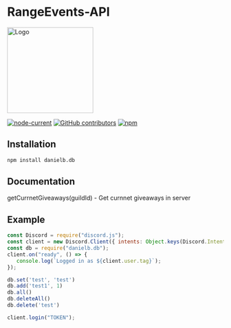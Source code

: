 # RangeEvents-API

<img src="https://cdn.discordapp.com/avatars/789486325396406302/3b48f8a44b87b2bbdb9147e364232c28.png" alt="Logo" width="200"/>    
   
[![node-current](https://img.shields.io/node/v/danielb.db?style=for-the-badge)](https://nodejs.org/en/)
[![GitHub contributors](https://img.shields.io/github/contributors/Danielb23451/danielb.db?style=for-the-badge)](https://github.com/Danielb23451/Danielb.db/graphs/contributors)
[![npm](https://img.shields.io/npm/dt/danielb.db?style=for-the-badge)](https://www.npmjs.com/package/danielb.db)

## Installation
```bash
npm install danielb.db
```

## Documentation

getCurrnetGiveaways(guildId) - Get curnnet giveaways in server


## Example
```js
const Discord = require("discord.js");
const client = new Discord.Client({ intents: Object.keys(Discord.Intents.FLAGS) });
const db = require("danielb.db");
client.on("ready", () => {
   console.log(`Logged in as ${client.user.tag}`);
});

db.set('test', 'test')
db.add('test1', 1)
db.all()
db.deleteAll()
db.delete('test')

client.login("TOKEN");
```